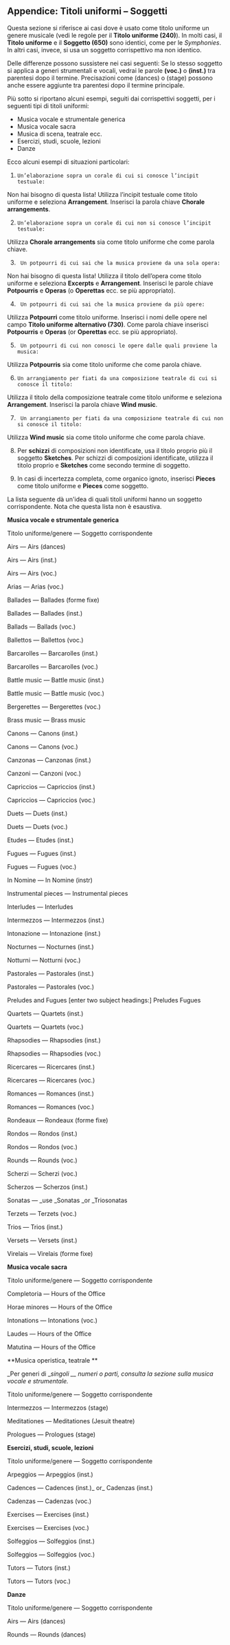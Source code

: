 ## Appendice: Titoli uniformi – Soggetti

Questa sezione si riferisce ai casi dove è usato come titolo uniforme un genere musicale (vedi le regole per il **Titolo uniforme (240)**). In molti casi, il  **Titolo uniforme** e il **Soggetto (650)** sono identici, come per le _Symphonies_. In altri casi, invece, si usa un soggetto corrispettivo ma non identico.

Delle differenze possono sussistere nei casi seguenti: Se lo stesso soggetto si applica a generi strumentali e vocali, vedrai le parole **(voc.)** o **(inst.)** tra parentesi dopo il termine. Precisazioni come (dances) o (stage) possono anche essere aggiunte tra parentesi dopo il termine principale.

Più sotto si riportano alcuni esempi, seguiti dai corrispettivi soggetti, per i seguenti tipi di titoli uniformi:

- Musica vocale e strumentale generica  
- Musica vocale sacra  
- Musica di scena, teatrale ecc.
- Esercizi, studi, scuole, lezioni
- Danze

Ecco alcuni esempi di situazioni particolari:

1.     Un’elaborazione sopra un corale di cui si conosce l’incipit testuale:  
Non hai bisogno di questa lista! Utilizza l’incipit testuale come titolo uniforme e seleziona **Arrangement**. Inserisci la parola chiave  **Chorale arrangements**.

2.     Un’elaborazione sopra un corale di cui non si conosce l’incipit testuale:  
Utilizza **Chorale arrangements** sia come titolo uniforme che come parola chiave.

3.      Un potpourri di cui sai che la musica proviene da una sola opera:  
Non hai bisogno di questa lista! Utilizza il titolo dell’opera come titolo uniforme e seleziona **Excerpts** e **Arrangement**. Inserisci le parole chiave **Potpourris** e **Operas** (o **Operettas** ecc. se più appropriato).

4.      Un potpourri di cui sai che la musica proviene da più opere:  
Utilizza **Potpourri** come titolo uniforme. Inserisci i nomi delle opere nel campo **Titolo uniforme alternativo (730)**. Come parola chiave inserisci **Potpourris** e **Operas** (or **Operettas** ecc. se più appropriato).

5.      Un potpourri di cui non conosci le opere dalle quali proviene la musica:  
Utilizza **Potpourris** sia come titolo uniforme che come parola chiave.

6.     Un arrangiamento per fiati da una composizione teatrale di cui si conosce il titolo:  
Utilizza il titolo della composizione teatrale come titolo uniforme e seleziona **Arrangement**. Inserisci la parola chiave **Wind music**.

7.      Un arrangiamento per fiati da una composizione teatrale di cui non si conosce il titolo:  
Utilizza **Wind music** sia come titolo uniforme che come parola chiave.

8. Per  **schizzi** di composizioni non identificate, usa il titolo proprio più il soggetto **Sketches**. Per schizzi di composizioni identificate, utilizza il titolo proprio e  **Sketches**  come secondo termine di soggetto.

9.  In casi di incertezza completa, come organico ignoto, inserisci **Pieces**  come titolo uniforme e **Pieces**  come soggetto.

La lista seguente dà un'idea di quali titoli uniformi hanno un soggetto corrispondente. Nota che questa lista non è esaustiva.

**Musica vocale e strumentale generica**

Titolo uniforme/genere — Soggetto corrispondente

Airs — Airs (dances)

Airs — Airs (inst.)

Airs — Airs (voc.)

Arias — Arias (voc.)

Ballades — Ballades (forme fixe)

Ballades — Ballades (inst.)

Ballads — Ballads (voc.)

Ballettos — Ballettos (voc.)

Barcarolles — Barcarolles (inst.)

Barcarolles — Barcarolles (voc.)

Battle music — Battle music (inst.)

Battle music — Battle music (voc.)

Bergerettes — Bergerettes (voc.)

Brass music — Brass music

Canons — Canons (inst.)

Canons — Canons (voc.)

Canzonas — Canzonas (inst.)

Canzoni — Canzoni (voc.)

Capriccios — Capriccios (inst.)

Capriccios — Capriccios (voc.)

Duets — Duets (inst.)

Duets — Duets (voc.)

Etudes — Etudes (inst.)

Fugues — Fugues (inst.)

Fugues — Fugues (voc.)

In Nomine — In Nomine (instr)

Instrumental pieces — Instrumental pieces

Interludes — Interludes

Intermezzos — Intermezzos (inst.)

Intonazione — Intonazione (inst.)

Nocturnes — Nocturnes (inst.)

Notturni — Notturni (voc.)

Pastorales — Pastorales (inst.)

Pastorales — Pastorales (voc.)

Preludes and Fugues   [enter two subject headings:] Preludes Fugues

Quartets — Quartets (inst.)

Quartets — Quartets (voc.)

Rhapsodies — Rhapsodies (inst.)

Rhapsodies — Rhapsodies (voc.)

Ricercares — Ricercares (inst.)

Ricercares — Ricercares (voc.)

Romances — Romances (inst.)

Romances — Romances (voc.)

Rondeaux — Rondeaux (forme fixe)

Rondos — Rondos (inst.)

Rondos — Rondos (voc.)

Rounds — Rounds (voc.)

Scherzi — Scherzi (voc.)

Scherzos — Scherzos (inst.)

Sonatas — _use _Sonatas _or _Triosonatas

Terzets — Terzets (voc.)

Trios — Trios (inst.)

Versets — Versets (inst.)

Virelais — Virelais (forme fixe)

**Musica vocale sacra**

Titolo uniforme/genere — Soggetto corrispondente

Completoria — Hours of the Office

Horae minores — Hours of the Office

Intonations — Intonations (voc.)

Laudes — Hours of the Office

Matutina — Hours of the Office



**Musica operistica, teatrale **

_Per generi di  __singoli __ numeri o parti, consulta la sezione sulla musica vocale e strumentale._

Titolo uniforme/genere — Soggetto corrispondente

Intermezzos — Intermezzos (stage)

Meditationes — Meditationes (Jesuit theatre)

Prologues — Prologues (stage)

**Esercizi, studi, scuole, lezioni**

Titolo uniforme/genere — Soggetto corrispondente

Arpeggios — Arpeggios (inst.)

Cadences — Cadences (inst.)_ or_ Cadenzas (inst.)

Cadenzas — Cadenzas (voc.)

Exercises — Exercises (inst.)

Exercises — Exercises (voc.)

Solfeggios — Solfeggios (inst.)

Solfeggios — Solfeggios (voc.)

Tutors — Tutors (inst.)

Tutors — Tutors (voc.)

**Danze**

Titolo uniforme/genere — Soggetto corrispondente

Airs — Airs (dances)

Rounds — Rounds (dances)
